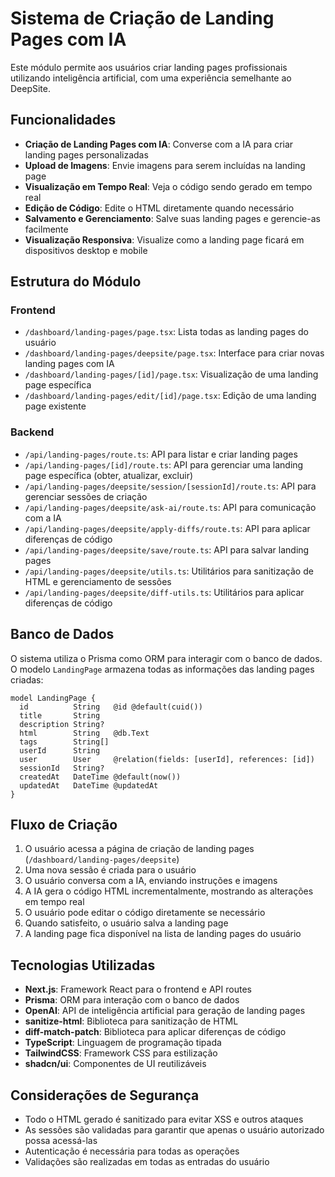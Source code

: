 # Sistema de Criação de Landing Pages com IA

Este módulo permite aos usuários criar landing pages profissionais utilizando inteligência artificial, com uma experiência semelhante ao DeepSite.

## Funcionalidades

- **Criação de Landing Pages com IA**: Converse com a IA para criar landing pages personalizadas
- **Upload de Imagens**: Envie imagens para serem incluídas na landing page
- **Visualização em Tempo Real**: Veja o código sendo gerado em tempo real
- **Edição de Código**: Edite o HTML diretamente quando necessário
- **Salvamento e Gerenciamento**: Salve suas landing pages e gerencie-as facilmente
- **Visualização Responsiva**: Visualize como a landing page ficará em dispositivos desktop e mobile

## Estrutura do Módulo

### Frontend

- `/dashboard/landing-pages/page.tsx`: Lista todas as landing pages do usuário
- `/dashboard/landing-pages/deepsite/page.tsx`: Interface para criar novas landing pages com IA
- `/dashboard/landing-pages/[id]/page.tsx`: Visualização de uma landing page específica
- `/dashboard/landing-pages/edit/[id]/page.tsx`: Edição de uma landing page existente

### Backend

- `/api/landing-pages/route.ts`: API para listar e criar landing pages
- `/api/landing-pages/[id]/route.ts`: API para gerenciar uma landing page específica (obter, atualizar, excluir)
- `/api/landing-pages/deepsite/session/[sessionId]/route.ts`: API para gerenciar sessões de criação
- `/api/landing-pages/deepsite/ask-ai/route.ts`: API para comunicação com a IA
- `/api/landing-pages/deepsite/apply-diffs/route.ts`: API para aplicar diferenças de código
- `/api/landing-pages/deepsite/save/route.ts`: API para salvar landing pages
- `/api/landing-pages/deepsite/utils.ts`: Utilitários para sanitização de HTML e gerenciamento de sessões
- `/api/landing-pages/deepsite/diff-utils.ts`: Utilitários para aplicar diferenças de código

## Banco de Dados

O sistema utiliza o Prisma como ORM para interagir com o banco de dados. O modelo `LandingPage` armazena todas as informações das landing pages criadas:

```prisma
model LandingPage {
  id          String   @id @default(cuid())
  title       String
  description String?
  html        String   @db.Text
  tags        String[]
  userId      String
  user        User     @relation(fields: [userId], references: [id])
  sessionId   String?
  createdAt   DateTime @default(now())
  updatedAt   DateTime @updatedAt
}
```

## Fluxo de Criação

1. O usuário acessa a página de criação de landing pages (`/dashboard/landing-pages/deepsite`)
2. Uma nova sessão é criada para o usuário
3. O usuário conversa com a IA, enviando instruções e imagens
4. A IA gera o código HTML incrementalmente, mostrando as alterações em tempo real
5. O usuário pode editar o código diretamente se necessário
6. Quando satisfeito, o usuário salva a landing page
7. A landing page fica disponível na lista de landing pages do usuário

## Tecnologias Utilizadas

- **Next.js**: Framework React para o frontend e API routes
- **Prisma**: ORM para interação com o banco de dados
- **OpenAI**: API de inteligência artificial para geração de landing pages
- **sanitize-html**: Biblioteca para sanitização de HTML
- **diff-match-patch**: Biblioteca para aplicar diferenças de código
- **TypeScript**: Linguagem de programação tipada
- **TailwindCSS**: Framework CSS para estilização
- **shadcn/ui**: Componentes de UI reutilizáveis

## Considerações de Segurança

- Todo o HTML gerado é sanitizado para evitar XSS e outros ataques
- As sessões são validadas para garantir que apenas o usuário autorizado possa acessá-las
- Autenticação é necessária para todas as operações
- Validações são realizadas em todas as entradas do usuário 